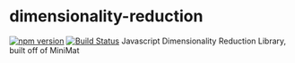# dimensionality-reduction
[![npm version](https://badge.fury.io/js/dimensionality-reduction.svg)](https://www.npmjs.com/package/dimensionality-reduction)  [![Build Status](https://travis-ci.org/birm/dimensionality-reduction.svg?branch=master)](https://travis-ci.org/birm/dimensionality-reduction)
Javascript Dimensionality Reduction Library, built off of MiniMat
